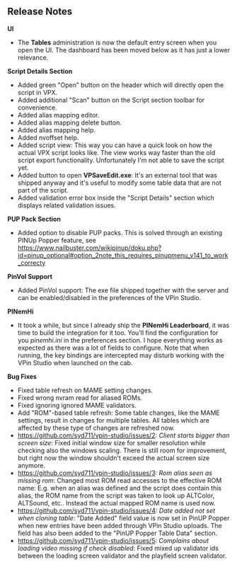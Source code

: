 ## Release Notes

**UI**
 - The **Tables** administration is now the default entry screen when you open the UI. The dashboard has been moved below as it has just a lower relevance. 

**Script Details Section**

- Added green "Open" button on the header which will directly open the script in VPX.
- Added additional "Scan" button on the Script section toolbar for convenience.
- Added alias mapping editor.
- Added alias mapping delete button.
- Added alias mapping help.
- Added nvoffset help.
- Added script view: This way you can have a quick look on how the actual VPX script looks like. The view works way faster than the old script export functionality. Unfortunately I'm not able to save the script yet.
- Added button to open **VPSaveEdit.exe**: It's an external tool that was shipped anyway and it's useful to modify some table data that are not part of the script.
- Added validation error box inside the "Script Details" section which displays related validation issues.

**PUP Pack Section**

- Added option to disable PUP packs. This is solved through an existing PINUp Popper feature, see https://www.nailbuster.com/wikipinup/doku.php?id=pinup_optional#option_2note_this_requires_pinupmenu_v141_to_work_correcty

**PinVol Support**

- Added PinVol support: The exe file shipped together with the server and can be enabled/disabled in the preferences of the VPin Studio.

**PINemHi**

- It took a while, but since I already ship the **PINemHi Leaderboard**, it was time to build the integration for it too. You'll find the configuration for you _pinemhi.ini_ in the preferences section. I hope everything works as expected as there was a lot of fields to configure. Note that when running, the key bindings are intercepted may disturb working with the VPin Studio when launched on the cab.

**Bug Fixes**

- Fixed table refresh on MAME setting changes.
- Fixed wrong nvram read for aliased ROMs.
- Fixed ignoring ignored MAME validators.
- Add "ROM"-based table refresh: Some table changes, like the MAME settings, result in changes for multiple tables. All tables which are affected by these type of changes are refreshed now.
- https://github.com/syd711/vpin-studio/issues/2: _Client starts bigger than screen size_: Fixed initial window size for smaller resolution while checking also the windows scaling. There is still room for improvement, but right now the window shouldn't exceed the actual screen size anymore.
- https://github.com/syd711/vpin-studio/issues/3: _Rom alias seen as missing rom_: Changed most ROM read accesses to the effective ROM name: E.g. when an alias was defined and the script does contain this alias, the ROM name from the script was taken to look up ALTColor, ALTSound, etc.. Instead the actual mapped ROM name is used now.
- https://github.com/syd711/vpin-studio/issues/4: _Date added not set when cloning table_: "Date Added" field value is now set in PinUP Popper when new entries have been added through VPin Studio uploads. The field has also been added to the "PinUP Popper Table Data" section.
- https://github.com/syd711/vpin-studio/issues/5: _Complains about loading video missing if check disabled_: Fixed mixed up validator ids between the loading screen validator and the playfield screen validator.
